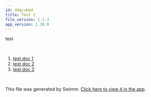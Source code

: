 ```yaml
---
id: 4dqcvbdd
title: Test 2
file_version: 1.1.3
app_version: 1.39.0
---
```


<!-- Intro - Do not remove this comment -->
test

<br/>

<!-- Steps - Do not remove this comment -->
1. [test doc 1](test-doc-1.qfar8hsz.sw.md)
2. [test doc 2](test-doc-2.i78jl8kt.sw.md)
3. [test doc 3](test-doc-3.h5zdvcip.sw.md)


<br/>

This file was generated by Swimm. [Click here to view it in the app](https://staging.swimm.cloud/repos/Z2l0aHViJTNBJTNBc21hcnQtbWlycm9yJTNBJTNBSWRpdFllZ2VyU3dpbW0=/playlists/4dqcvbdd).
